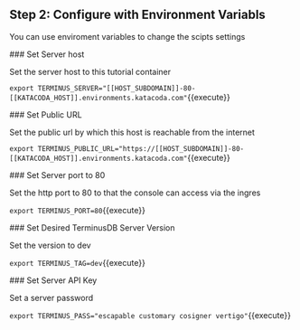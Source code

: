 ## Step 2: Configure with Environment Variabls

You can use enviroment variables to change the scipts settings


### Set Server host

Set the server host to this tutorial container

`export TERMINUS_SERVER="[[HOST_SUBDOMAIN]]-80-[[KATACODA_HOST]].environments.katacoda.com"`{{execute}}

### Set Public URL

Set the public url by which this host is reachable from the internet

`export TERMINUS_PUBLIC_URL="https://[[HOST_SUBDOMAIN]]-80-[[KATACODA_HOST]].environments.katacoda.com"`{{execute}}

### Set Server port to 80

Set the http port to 80 to that the console can access via the ingres

`export TERMINUS_PORT=80`{{execute}}

### Set Desired TerminusDB Server Version

Set the version to dev

`export TERMINUS_TAG=dev`{{execute}}

### Set Server API Key

Set a server password

`export TERMINUS_PASS="escapable customary cosigner vertigo"`{{execute}}

